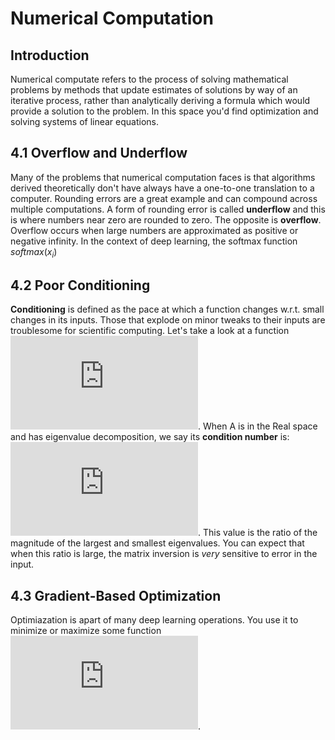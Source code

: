 # Numerical Computation

## Introduction
Numerical computate refers to the process of solving mathematical problems by methods that update estimates of solutions by way of an iterative process, rather than analytically deriving a formula which would provide a solution to the problem.  In this space you'd find optimization and solving systems of linear equations.  

## 4.1 Overflow and Underflow
Many of the problems that numerical computation faces is that algorithms derived theoretically don't have always have a one-to-one translation to a computer.  Rounding errors are a great example and can compound across multiple computations.  A form of rounding error is called **underflow** and this is where numbers near zero are rounded to zero.  The opposite is **overflow**.  Overflow occurs when large numbers are approximated as positive or negative infinity.  In the context of deep learning, the softmax function $softmax(x_{i})$


## 4.2 Poor Conditioning    
**Conditioning** is defined as the pace at which a function changes w.r.t. small changes in its inputs.  Those that explode on minor tweaks to their inputs are troublesome for scientific computing.  Let's take a look at a function ![equation](https://latex.codecogs.com/gif.latex?f%28%5Ctextbf%7Bx%7D%29%20%3D%20%5Ctextbf%7BA%7D%5E%7B-1%7D%5Ctextbf%7Bx%7D).  When A is in the Real space and has eigenvalue decomposition, we say its **condition number** is:    
 ![equation](https://latex.codecogs.com/gif.latex?max_%7Bi%2Cj%7D%7C%5Cfrac%7B%5Clambda_%7Bi%7D%7D%7B%5Clambda_%7Bj%7D%7D%7C).      This value is the ratio of the magnitude of the largest and smallest eigenvalues.  You can expect that when this ratio is large, the matrix inversion is _very_ sensitive to error in the input.  

## 4.3 Gradient-Based Optimization
Optimiazation is apart of many deep learning operations.  You use it to minimize or maximize some function ![equation](https://latex.codecogs.com/gif.latex?f%28%5Ctextbf%7Bx%7D%29).  
